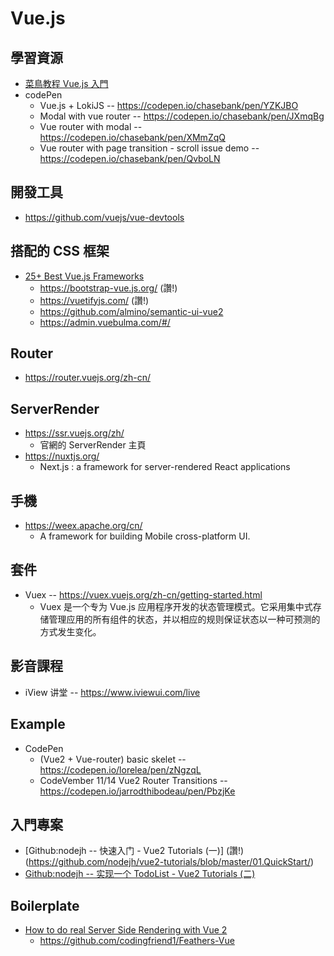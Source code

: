 # Vue.js

## 學習資源

* [菜鳥教程 Vue.js 入門](http://www.runoob.com/vue2/vue-tutorial.html)
* codePen
  * Vue.js + LokiJS -- https://codepen.io/chasebank/pen/YZKJBO
  * Modal with vue router -- https://codepen.io/chasebank/pen/JXmqBg
  * Vue router with modal -- https://codepen.io/chasebank/pen/XMmZqQ
  * Vue router with page transition - scroll issue demo -- https://codepen.io/chasebank/pen/QvboLN

## 開發工具

* https://github.com/vuejs/vue-devtools

## 搭配的 CSS 框架

* [25+ Best Vue.js Frameworks](https://cssauthor.com/vuejs-frameworks/)
  * https://bootstrap-vue.js.org/ (讚!)
  * https://vuetifyjs.com/ (讚!)
  * https://github.com/almino/semantic-ui-vue2
  * https://admin.vuebulma.com/#/

## Router

* https://router.vuejs.org/zh-cn/

## ServerRender

* https://ssr.vuejs.org/zh/
  * 官網的 ServerRender 主頁
* https://nuxtjs.org/
  *  Next.js : a framework for server-rendered React applications

## 手機

* https://weex.apache.org/cn/
  * A framework for building Mobile cross-platform UI.

## 套件

* Vuex -- https://vuex.vuejs.org/zh-cn/getting-started.html
  * Vuex 是一个专为 Vue.js 应用程序开发的状态管理模式。它采用集中式存储管理应用的所有组件的状态，并以相应的规则保证状态以一种可预测的方式发生变化。

## 影音課程

* iView 讲堂 -- https://www.iviewui.com/live

## Example

* CodePen
  * (Vue2 + Vue-router) basic skelet -- https://codepen.io/lorelea/pen/zNgzqL
  * CodeVember 11/14 Vue2 Router Transitions -- https://codepen.io/jarrodthibodeau/pen/PbzjKe

## 入門專案
  * [Github:nodejh -- 快速入门 - Vue2 Tutorials (一)] (讚!)(https://github.com/nodejh/vue2-tutorials/blob/master/01.QuickStart/)
  * [Github:nodejh -- 实现一个 TodoList - Vue2 Tutorials (二)](https://github.com/nodejh/vue2-tutorials/tree/master/02.TodoList)

## Boilerplate

* [How to do real Server Side Rendering with Vue 2](https://medium.com/@codingfriend/how-to-do-real-server-side-rendering-with-vue-2-5ec6f0efd041)
  * https://github.com/codingfriend1/Feathers-Vue